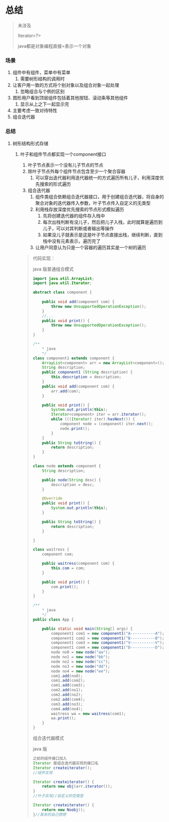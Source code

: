 # 总结

> 未涉及
>
> Iterator<?>
>
> java都是对象编程直接=表示一个对象

### 场景

1. 组件中有组件，菜单中有菜单
   1. 需要树形结构的调用时
2. 让客户用一致的方式将个别对象以及组合对象一起处理
   1. 忽略组合与个例的区别
3. 图形用户看到顶层组件包括着其他按钮、滚动条等其他组件
   1. 显示从上之下一起显示完
4. 主要考虑一致对待特性
5. 组合迭代器

### 总结

1. 树形结构形式存储

   1. 叶子和组件节点都实现一个component接口

      1. 叶子节点表示一个没有儿子节点的节点
      2. 除叶子节点外每个组件节点包含至少一个聚合容器
         1. 可以穿出迭代器利用迭代器统一的方式遍历所有儿子，利用深度优先搜索的形式遍历
      3. 组合迭代器
         1. 组件类组合依赖组合迭代器接口，用于创建组合迭代器，将自身的聚合对象的迭代器传入参数，叶子节点传入自定义的无类型
         2. 利用栈存放深度优先搜索的节点形式模拟遍历
            1. 先将创建迭代器的组件存入栈中
            2. 每次出栈判断有没儿子，然后把儿子入栈，此时就算是遍历到儿子，可以对其判断或者输出等操作
            3. 如果没儿子就表示是这是叶子节点直接出栈，继续判断，直到栈中没有元素表示，遍历完了
         3. 让用户同意认为只是一个容器的遍历其实是一个树的遍历

      > 代码实现：
      >
      > java 版普通组合模式
      >
      > ```java
      > import java.util.ArrayList;
      > import java.util.Iterator;
      > 
      > abstract class component {
      >     
      >     public void add(component com) {
      >         throw new UnsupportedOperationException();
      >     }
      >     //...
      >     public void print() {
      >         throw new UnsupportedOperationException();
      >     }
      > }
      > 
      > /**
      >     * java
      >     */
      > class component1 extends component {
      >     ArrayList<component> arr = new ArrayList<component>();
      >     String description;
      >     public component1 (String description) {
      >         this.description = description;
      >     }
      >     public void add(component com) {
      >         arr.add(com);
      >     }
      > 
      >     public void print() {
      >         System.out.println(this);
      >         Iterator<component> iter = arr.iterator();
      >         while (((Iterator) iter).hasNext()) {
      >             component node = (component) iter.next();
      >             node.print();
      >         }
      >     }
      >     public String toString() {
      >         return description;
      >     }
      > }
      > 
      > class node extends component {
      >     String description;
      > 
      >     public node(String desc) {
      >         description = desc;
      >     }
      > 
      >     @Override
      >     public void print() {
      >         System.out.println(this);
      >     }
      > 
      >     public String toString() {
      >         return description;
      >     }
      > 
      > }
      > 
      > class waitress {
      >     component com;
      > 
      >     public waitress(component com) {
      >         this.com = com;
      >     }
      > 
      >     public void print() {
      >         com.print();
      >     }
      > }
      > 
      > /**
      >     * java
      >     */
      > public class App {
      > 
      >     public static void main(String[] args) {
      >         component1 com1 = new component1("A-----------A");
      >         component1 com2 = new component1("B-----------B");
      >         component1 com3 = new component1("V-----------V");
      >         component1 com4 = new component1("D-----------D");
      >         node no0 = new node("aa");
      >         node no1 = new node("bb");
      >         node no2 = new node("cc");
      >         node no3 = new node("dd");
      >         node no4 = new node("ee");
      >         com1.add(no0);
      >         com1.add(com2);
      >         com1.add(com3);
      >         com2.add(no1);
      >         com2.add(no2);
      >         com2.add(com4);
      >         com3.add(no3);
      >         com4.add(no4);
      >         waitress wa = new waitress(com1);
      >         wa.print();
      >     }
      > }
      > ```
      >
      > 组合迭代器模式
      >
      > java 版
      >
      > ```java
      > 之前的组件接口加入
      > Iterator 是组合迭代器实现的接口名
      > Iterator createiterator();
      > //组件实现
      > 
      > Iterator createiterator() {
      > 	return new obj(arr.iterator());
      > }
      > //叶子实现//自定义的空类型
      > 
      > Iterator createiterator() {
      > 	return new Noobj();
      > }//其余的自己想想
      > ```
      >
      > 

